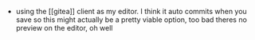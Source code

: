 -   using the [[gitea]] client as my editor. I think it auto commits when you save so this might actually be a pretty viable option, too bad theres no preview on the editor, oh well
